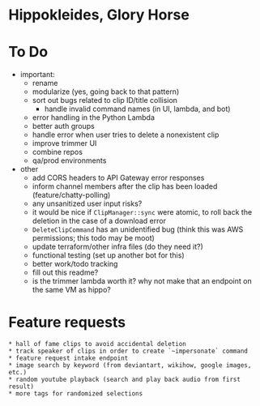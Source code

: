 # Hippokleides, Glory Horse

# To Do
* important:
    * rename
    * modularize (yes, going back to that pattern)
    * sort out bugs related to clip ID/title collision
      * handle invalid command names (in UI, lambda, and bot)
    * error handling in the Python Lambda
    * better auth groups
    * handle error when user tries to delete a nonexistent clip
    * improve trimmer UI
    * combine repos
    * qa/prod environments
* other
    * add CORS headers to API Gateway error responses
    * inform channel members after the clip has been loaded (feature/chatty-polling)
    * any unsanitized user input risks?
    * it would be nice if `ClipManager::sync` were atomic, to roll back the deletion in the case of a download error
    * `DeleteClipCommand` has an unidentified bug (think this was AWS permissions; this todo may be moot)
    * update terraform/other infra files (do they need it?)
    * functional testing (set up another bot for this)
    * better work/todo tracking
    * fill out this readme?
    * is the trimmer lambda worth it? why not make that an endpoint on the same VM as hippo?

# Feature requests
    * hall of fame clips to avoid accidental deletion
    * track speaker of clips in order to create `~impersonate` command
    * feature request intake endpoint
    * image search by keyword (from deviantart, wikihow, google images, etc.)
    * random youtube playback (search and play back audio from first result)
    * more tags for randomized selections
